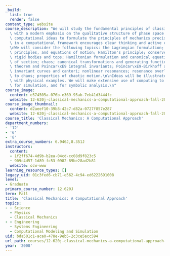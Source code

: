 ```yaml
---
_build:
  list: true
  render: false
content_type: website
course_description: "We will study the fundamental principles of classical mechanics,\
  \ with a modern emphasis on the qualitative structure of phase space. We will use\
  \ computational ideas to formulate the principles of mechanics precisely. Expression\
  \ in a computational framework encourages clear thinking and active exploration.\n\
  \nWe will consider the following topics: the Lagrangian formulation; action, variational\
  \ principles, and equations of motion; Hamilton's principle; conserved quantities;\
  \ rigid bodies and tops; Hamiltonian formulation and canonical equations; surfaces\
  \ of section; chaos; canonical transformations and generating functions; Liouville's\
  \ theorem and Poincar\xE9 integral invariants; Poincar\xE9-Birkhoff and KAM theorems;\
  \ invariant curves and cantori; nonlinear resonances; resonance overlap and transition\
  \ to chaos; properties of chaotic motion.\n\nIdeas will be illustrated and supported\
  \ with physical examples. We will make extensive use of computing to capture methods,\
  \ for simulation, and for symbolic analysis.\n"
course_image:
  content: e574505a-076b-e369-95ab-7eb41d3444fc
  website: 12-620j-classical-mechanics-a-computational-approach-fall-2008
course_image_thumbnail:
  content: d2aeef10-39b8-42c7-d82a-0727f857e287
  website: 12-620j-classical-mechanics-a-computational-approach-fall-2008
course_title: 'Classical Mechanics: A Computational Approach'
department_numbers:
- '12'
- '6'
- '8'
extra_course_numbers: 6.946J,8.351J
instructors:
  content:
  - 1f2ff674-4d9b-b2ea-04cd-cc08d9f823c5
  - 909c4d57-1d89-fc53-0982-89be28ad2b81
  website: ocw-www
learning_resource_types: []
legacy_uid: 01c3fed6-cb71-e562-4c94-ed6222691008
level:
- Graduate
primary_course_number: 12.620J
term: Fall
title: 'Classical Mechanics: A Computational Approach'
topics:
- - Science
  - Physics
  - Classical Mechanics
- - Engineering
  - Systems Engineering
  - Computational Modeling and Simulation
uid: bda501c1-aca0-478e-9eb5-2c3ce5acc594
url_path: courses/12-620j-classical-mechanics-a-computational-approach-fall-2008
year: '2008'
---
```

